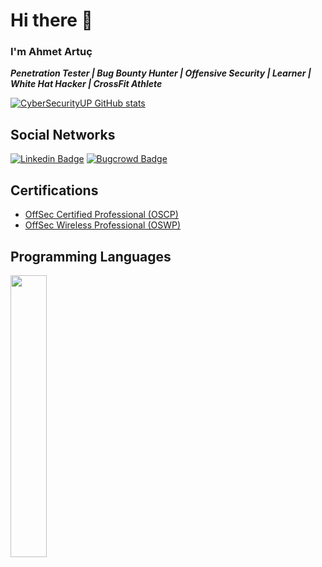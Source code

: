 # Hi there 👋  

### I'm Ahmet Artuç

***Penetration Tester | Bug Bounty Hunter | Offensive Security | Learner | White Hat Hacker | CrossFit Athlete***

[![CyberSecurityUP GitHub stats](https://github-readme-stats.vercel.app/api?username=ahmetartuc&theme=dark)](https://github.com/ahmetartuc/github-readme-stats)


## Social Networks
[![Linkedin Badge](https://img.shields.io/badge/-LinkedIn-blue?style=flat-square&logo=Linkedin&logoColor=white&link=https://www.linkedin.com/in/ahmet-artuc)](https://www.linkedin.com/in/ahmet-artuc/)   [![Bugcrowd Badge](https://img.shields.io/badge/-Bugcrowd-F26822?style=flat&logo=bugcrowd&logoColor=white&link=https://bugcrowd.com/artuc)](https://bugcrowd.com/artuc)   


## Certifications
- [OffSec Certified Professional (OSCP)](https://www.credential.net/648e2de7-553c-44e0-9660-3fd3d7b7b051)
- [OffSec Wireless Professional (OSWP)](https://www.credential.net/60b784e9-2236-469f-ab3d-0c408a0a085d)

## Programming Languages
<img width="34%" src="https://github-readme-stats.vercel.app/api/top-langs/?username=CyberSecurityUP&layout=compact&theme=tokyonight"/>
